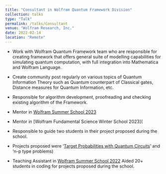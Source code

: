 ```yaml
---
title: "Consultant in Wolfram Quantum Framework Division"
collection: talks
type: "Talk"
permalink: /talks/Consultant
venue: "Wolfram Research, Inc."
date: 2022-02-14
location: "Remote"
---
```

* Work with Wolfram Quantum Framework team who are responsible for creating framework that offers general suite of modelling capabilities for simulating quantum computation, with full integration into Mathematica and Wolfram Language.

* Create community post regularly on various topics of Quantum Information Theory such as Quantum counterpart of Classical gates, Distance measures for Quantum Information, etc.

* Responsible for algorithm development, proofreading and checking existing algorithm of the Framework.

* Mentor in [Wolfram Summer School 2023](https://education.wolfram.com/summer-school/faculty/2023/#shivam-sawarn)

* Mentor in [Wolfram Fundamental Science Winter School 2023](
* Responsible to guide two students in their project proposed during the school.
* Projects proposed were ‘[Target Probabilities with Quantum Circuits](https://community.wolfram.com/groups/-/m/t/2777794)’ and ‘n-p type
problems)

* Teaching Assistant in [Wolfram Summer School 2022](https://education.wolfram.com/summer-school/faculty/2022/#shivam-sawarn)
Aided 20+ students in coding for projects proposed during the school.